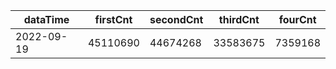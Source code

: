|dataTime|firstCnt|secondCnt|thirdCnt|fourCnt|
|-|-|-|-|-|
|2022-09-19|45110690|44674268|33583675|7359168|